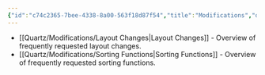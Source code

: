 ```yaml
---
{"id":"c74c2365-7bee-4338-8a00-563f18d87f54","title":"Modifications","description":"Overview of frequently requested modifications.","publish":true,"date_created":"Wednesday, October 9th 2024, 10:07:16 pm","date_modified":"Sunday, October 13th 2024, 12:08:47 pm","editing_lock":true,"live_preview":true,"cssclasses":["mado-heading","index-page","hide-date"],"path":"Quartz/Modifications/index.md","permalink":"/quartz/modifications/index/","PassFrontmatter":true}
---
```



- [[Quartz/Modifications/Layout Changes\|Layout Changes]] - Overview of frequently requested layout changes.
- [[Quartz/Modifications/Sorting Functions\|Sorting Functions]] - Overview of frequently requested sorting functions.

